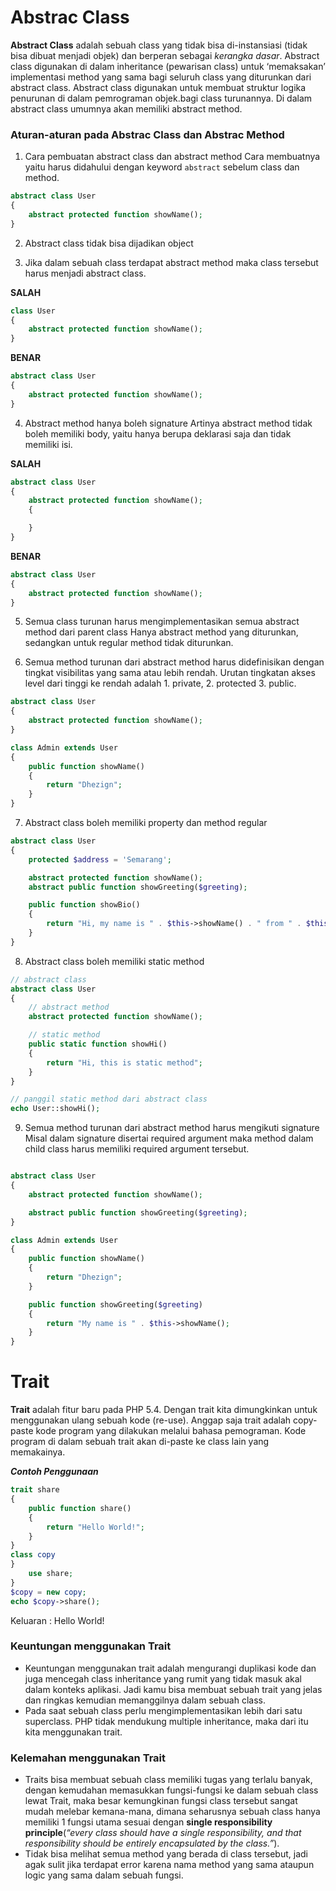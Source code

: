 # Abstrac Class

__Abstract Class__ adalah sebuah class yang tidak bisa di-instansiasi (tidak bisa dibuat menjadi objek) dan berperan sebagai _kerangka dasar_. Abstract class digunakan di dalam inheritance (pewarisan class) untuk ‘memaksakan’ implementasi method yang sama bagi seluruh class yang diturunkan dari abstract class. Abstract class digunakan untuk membuat struktur logika penurunan di dalam pemrograman objek.bagi class turunannya. Di dalam abstract class umumnya akan memiliki abstract method.

### Aturan-aturan pada Abstrac Class dan Abstrac Method

1. Cara pembuatan abstract class dan abstract method
Cara membuatnya yaitu harus didahului dengan keyword `abstract` sebelum class dan method.

```php
abstract class User
{
    abstract protected function showName();
}
```

2. Abstract class tidak bisa dijadikan object

3. Jika dalam sebuah class terdapat abstract method maka class tersebut harus menjadi abstract class.

__SALAH__
```php
class User
{
    abstract protected function showName();
}
```
__BENAR__
```php
abstract class User
{
    abstract protected function showName();
}
```

4. Abstract method hanya boleh signature
Artinya abstract method tidak boleh memiliki body, yaitu hanya berupa deklarasi saja dan tidak memiliki isi.

__SALAH__
```php
abstract class User
{
    abstract protected function showName();
    {

    }
}
```
__BENAR__
```php
abstract class User
{
    abstract protected function showName();
}
```

5. Semua class turunan harus mengimplementasikan semua abstract method dari parent class
Hanya abstract method yang diturunkan, sedangkan untuk regular method tidak diturunkan.

6. Semua method turunan dari abstract method harus didefinisikan dengan tingkat visibilitas yang sama atau lebih rendah.
Urutan tingkatan akses level dari tinggi ke rendah adalah 1. private, 2. protected 3. public.

```php
abstract class User
{
    abstract protected function showName();
}

class Admin extends User
{
    public function showName()
    {
        return "Dhezign";
    }
}
```

7. Abstract class boleh memiliki property dan method regular
```php
abstract class User
{
    protected $address = 'Semarang';

    abstract protected function showName();
    abstract public function showGreeting($greeting);

    public function showBio()
    {
        return "Hi, my name is " . $this->showName() . " from " . $this->address;
    }
}
```

8. Abstract class boleh memiliki static method
```php
// abstract class
abstract class User
{
    // abstract method
    abstract protected function showName();

    // static method
    public static function showHi()
    {
        return "Hi, this is static method";
    }
}

// panggil static method dari abstract class
echo User::showHi();
```

9. Semua method turunan dari abstract method harus mengikuti signature
Misal dalam signature disertai required argument maka method dalam child class harus memiliki required argument tersebut.

```php

abstract class User
{
    abstract protected function showName();

    abstract public function showGreeting($greeting);
}

class Admin extends User
{
    public function showName()
    {
        return "Dhezign";
    }

    public function showGreeting($greeting)
    {
        return "My name is " . $this->showName();
    }
}
```

# Trait

**Trait** adalah fitur baru pada PHP 5.4. Dengan trait kita dimungkinkan untuk menggunakan ulang sebuah kode (re-use). Anggap saja trait adalah copy-paste kode program yang dilakukan melalui bahasa pemograman. Kode program di dalam sebuah trait akan di-paste ke class lain yang memakainya.

***Contoh Penggunaan***
```PHP
trait share
{
    public function share()
    {
        return "Hello World!";
    }
}
class copy
}
    use share;
}
$copy = new copy;
echo $copy->share();
```
Keluaran : Hello World!

### Keuntungan menggunakan Trait
- Keuntungan menggunakan trait adalah mengurangi duplikasi kode dan juga mencegah class inheritance yang rumit yang tidak masuk akal dalam konteks aplikasi. Jadi kamu bisa membuat sebuah trait yang jelas dan ringkas kemudian memanggilnya dalam sebuah class.
- Pada saat sebuah class perlu mengimplementasikan lebih dari satu superclass. PHP tidak mendukung multiple inheritance, maka dari itu kita menggunakan trait.

### Kelemahan menggunakan Trait
 - Traits bisa membuat sebuah class memiliki tugas yang terlalu banyak, dengan kemudahan memasukkan fungsi-fungsi ke dalam sebuah class lewat Trait, maka besar kemungkinan fungsi class tersebut sangat mudah melebar kemana-mana, dimana seharusnya sebuah class hanya memiliki 1 fungsi utama sesuai dengan **single responsibility principle**(*“every class should have a single responsibility, and that responsibility should be entirely encapsulated by the class.”*).
 - Tidak bisa melihat semua method yang berada di class tersebut, jadi agak sulit jika terdapat error karena nama method yang sama ataupun logic yang sama dalam sebuah fungsi.

